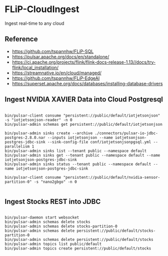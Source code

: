 # FLiP-CloudIngest

Ingest real-time to any cloud


## Reference

* https://github.com/tspannhw/FLiP-SQL
* https://pulsar.apache.org/docs/en/standalone/
* https://ci.apache.org/projects/flink/flink-docs-release-1.13//docs/try-flink/local_installation/
* https://streamnative.io/en/cloud/managed/
* https://github.com/tspannhw/FLiP-EdgeAI
* https://superset.apache.org/docs/databases/installing-database-drivers


## Ingest NVIDIA XAVIER Data into Cloud Postgresql

```

bin/pulsar-client consume "persistent://public/default/iotjetsonjson" -s "iotjetsonjson-reader" -n 0
bin/pulsar-admin schemas get persistent://public/default/iotjetsonjson

bin/pulsar-admin sinks create --archive ./connectors/pulsar-io-jdbc-postgres-2.8.0.nar --inputs iotjetsonjson --name iotjetsonjson-postgres-jdbc-sink --sink-config-file conf/iotjetsonjsonpgsql.yml --parallelism 1
bin/pulsar-admin sinks list --tenant public --namespace default
bin/pulsar-admin sinks get --tenant public --namespace default --name iotjetsonjson-postgres-jdbc-sink 
bin/pulsar-admin sinks status --tenant public --namespace default --name iotjetsonjson-postgres-jdbc-sink 

bin/pulsar-client consume "persistent://public/default/nvidia-sensor-partition-0" -s "nano2gbgo" -n 0


```


## Ingest Stocks REST into JDBC

```

bin/pulsar-daemon start websocket
bin/pulsar-admin schemas delete stocks
bin/pulsar-admin schemas delete stocks-partition-0
bin/pulsar-admin schemas delete persistent://public/default/stocks-partition-0
bin/pulsar-admin schemas delete persistent://public/default/stocks
bin/pulsar-admin topics list public/default
bin/pulsar-admin topics create persistent://public/default/stocks


```


